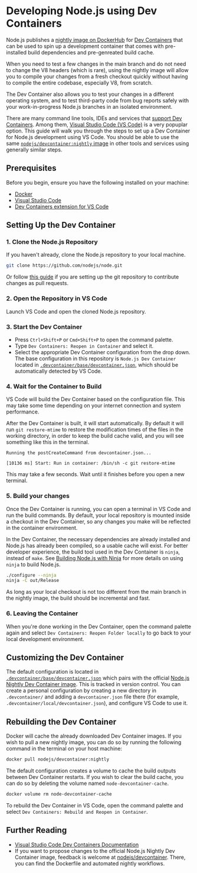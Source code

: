 # Developing Node.js using Dev Containers

Node.js publishes a [nightly image on DockerHub](https://hub.docker.com/r/nodejs/devcontainer) for
[Dev Containers](https://containers.dev/) that can be used to spin up a
development container that comes with pre-installed build dependencies and pre-genreated build cache.

When you need to test a few changes in the main branch and do not need
to change the V8 headers (which is rare), using the nightly image will allow you to compile your
changes from a fresh checkout quickly without having to compile the entire codebase, especially V8,
from scratch.

The Dev Container also allows you to test your changes in a different operating system, and to test
third-party code from bug reports safely with your work-in-progress Node.js branches in an isolated environment.

There are many command line tools, IDEs and services that [support Dev Containers](https://containers.dev/supporting).
Among them, [Visual Studio Code (VS Code)](https://code.visualstudio.com/) is a very popuplar option.
This guide will walk you through the steps to set up a Dev Container for Node.js development using VS Code.
You should be able to use the same [`nodejs/devcontainer:nightly` image](https://hub.docker.com/r/nodejs/devcontainer)
in other tools and services using generally similar steps.

## Prerequisites

Before you begin, ensure you have the following installed on your machine:

* [Docker](https://www.docker.com/get-started)
* [Visual Studio Code](https://code.visualstudio.com/)
* [Dev Containers extension for VS Code](https://marketplace.visualstudio.com/items?itemName=ms-vscode-remote.remote-containers)

## Setting Up the Dev Container

### 1. Clone the Node.js Repository

If you haven't already, clone the Node.js repository to your local machine.

```bash
git clone https://github.com/nodejs/node.git
```

Or follow [this guide](./pull-requests.md#setting-up-your-local-environment) if you are
setting up the git repository to contribute changes as pull requests.

### 2. Open the Repository in VS Code

Launch VS Code and open the cloned Node.js repository.

### 3. Start the Dev Container

* Press `Ctrl+Shift+P` or `Cmd+Shift+P` to open the command palette.
* Type `Dev Containers: Reopen in Container` and select it.
* Select the appropriate Dev Container configuration from the drop down. The base configuration in this
  repository is `Node.js Dev Container` located in
  [`.devcontainer/base/devcontainer.json`](../../.devcontainer/base/devcontainer.json), which should be
  automatically detected by VS Code.

### 4. Wait for the Container to Build

VS Code will build the Dev Container based on the configuration file. This may take some time depending
on your internet connection and system performance.

After the Dev Container is built, it will start automatically. By default it will run `git restore-mtime` to
restore the modification times of the files in the working directory, in order to keep the build cache valid,
and you will see something like this in the terminal.

```text
Running the postCreateCommand from devcontainer.json...

[10136 ms] Start: Run in container: /bin/sh -c git restore-mtime
```

This may take a few seconds. Wait until it finishes before you open a new terminal.

### 5. Build your changes

Once the Dev Container is running, you can open a terminal in VS Code and run the build commands. By default,
your local repository is mounted inside a checkout in the Dev Container, so any changes you make will be reflected
in the container environment.

In the Dev Container, the necessary dependencies are already installed and Node.js has already been 
compiled, so a usable cache will exist. For better developer experience, the
build tool used in the Dev Container is `ninja`, instead of `make`. See
[Building Node.js with Ninja](./building-node-with-ninja.md) for more details on using `ninja` to build Node.js.

```bash
./configure --ninja
ninja -C out/Release
```

As long as your local checkout is not too different from the main branch in the nightly image, the build
should be incremental and fast.

### 6. Leaving the Container

When you're done working in the Dev Container, open the command palette again and select
`Dev Containers: Reopen Folder locally` to go back to your local development environment.

## Customizing the Dev Container

The default configuration is located in
[`.devcontainer/base/devcontainer.json`](../../.devcontainer/base/devcontainer.json) which pairs with the
official [Node.js Nightly Dev Container image](https://github.com/nodejs/devcontainer).
This is tracked in version control. You can create a personal configuration by creating a new
directory in `.devcontainer/` and adding a `devcontainer.json` file there (for example,
`.devcontainer/local/devcontainer.json`), and configure VS Code to use it.

## Rebuilding the Dev Container

Docker will cache the already downloaded Dev Container images. If you wish to pull a new nightly image, you can do
so by running the following command in the terminal on your host machine:

```bash
docker pull nodejs/devcontainer:nightly
```

The default configuration creates a volume to cache the build outputs between Dev Container restarts. If you wish to clear
the build cache, you can do so by deleting the volume named `node-devcontainer-cache`.

```bash
docker volume rm node-devcontainer-cache
```

To rebuild the Dev Container in VS Code, open the command palette and select
`Dev Containers: Rebuild and Reopen in Container`.

## Further Reading

* [Visual Studio Code Dev Containers Documentation](https://code.visualstudio.com/docs/remote/containers)
* If you want to propose changes to the official Node.js Nightly Dev Container image, feedback is welcome at  [nodejs/devcontainer](https://github.com/nodejs/devcontainer). There, you can find
   the Dockerfile and automated nightly workflows.
